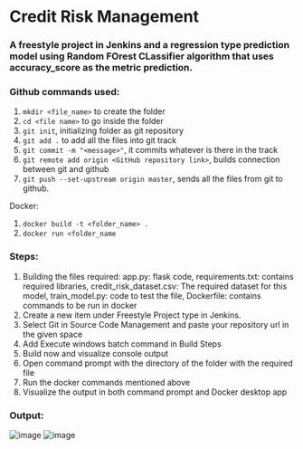 # Credit Risk Management

### A freestyle project in Jenkins and a regression type prediction model using Random FOrest CLassifier algorithm that uses accuracy_score as the metric prediction.

### Github commands used:
1. `mkdir <file_name>` to create the folder
2. `cd <file name>` to go inside the folder
3. `git init`, initializing folder as git repository
5. `git add .` to add all the files into git track
6. `git commit -m "<message>"`, it commits whatever is there in the track
7. `git remote add origin <GitHub repository link>`, builds connection between git and github
8. `git push --set-upstream origin master`, sends all the files from git to github.
   
Docker:
1. `docker build -t <folder_name> .`
2. `docker run <folder_name`
   
### Steps:
1. Building the files required: app.py: flask code,
requirements.txt: contains required libraries,
credit_risk_dataset.csv: The required dataset for this model, 
train_model.py: code to test the file,
Dockerfile: contains commands to be run in docker
2. Create a new item under Freestyle Project type in Jenkins.
3. Select Git in Source Code Management and paste your repository url in the given space
4. Add Execute windows batch command in Build Steps
5. Build now and visualize console output
6. Open command prompt with the directory of the folder with the required file
7. Run the docker commands mentioned above
8. Visualize the output in both command prompt and Docker desktop app

### Output:
![image](https://github.com/user-attachments/assets/26f9efc3-38e0-4cf7-ad95-00a8d2e5e3ab)
![image](https://github.com/user-attachments/assets/bba9d315-54fc-4c21-9897-50402a43e903)


